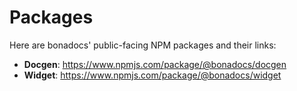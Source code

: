 # Packages

Here are bonadocs' public-facing NPM packages and their links:

* **Docgen**: https://www.npmjs.com/package/@bonadocs/docgen
* **Widget**: https://www.npmjs.com/package/@bonadocs/widget
